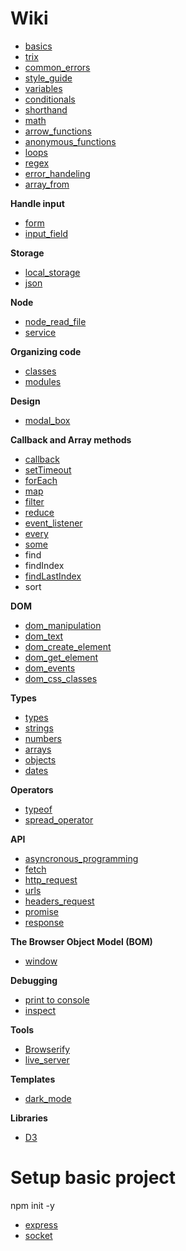 
# Wiki
* [basics](basics.md)
* [trix](trix.md)
* [common_errors](common_errors.md)
* [style_guide](style_guide.md)
* [variables](variables.md)
* [conditionals](conditionals.md)
* [shorthand](shorthand.md)
* [math](math.md)
* [arrow_functions](arrow_functions.md)
* [anonymous_functions](anonymous_functions.md)
* [loops](loops.md)
* [regex](regex.md)
* [error_handeling](error_handeling.md)
* [array_from](array_from.md)

**Handle input**
* [form](form.md)
* [input_field](input_field.md)

**Storage**
* [local_storage](local_storage.md)
* [json](json.md)

**Node**
* [node_read_file](node_read_file.md)
* [service](service.md)

**Organizing code**
* [classes](classes.md)
* [modules](modules.md)

**Design**
* [modal_box](modal_box.md)

**Callback and Array methods**
* [callback](callback.md)
* [setTimeout](setTimeout.md)
* [forEach](forEach.md)
* [map](map.md)
* [filter](filter.md)
* [reduce](reduce.md)
* [event_listener](event_listener.md)
* [every](every.md)
* [some](some.md)
* find
* findIndex
* [findLastIndex](findLastIndex.md)
* sort

**DOM**
* [dom_manipulation](dom_manipulation.md)
* [dom_text](dom_text.md)
* [dom_create_element](dom_create_element.md)
* [dom_get_element](dom_get_element.md)
* [dom_events](dom_events.md)
* [dom_css_classes](dom_css_classes.md)

**Types**
* [types](types.md)
* [strings](strings.md)
* [numbers](numbers.md)
* [arrays](arrays.md)
* [objects](objects.md)
* [dates](dates.md)

**Operators**
* [typeof](typeof.md)
* [spread_operator](spread_operator.md)

**API**
* [asyncronous_programming](asyncronous_programming.md)
* [fetch](fetch.md)
* [http_request](http_request.md)
* [urls](urls.md)
* [headers_request](headers_request.md)
* [promise](promise.md) 
* [response](response.md)

**The Browser Object Model (BOM)**
* [window](window.md)

**Debugging**
* [print to console](print_to_console.md)
* [inspect](inspect.md)

**Tools**
* [Browserify](https://browserify.org/)
* [live_server](live_server.md) 


**Templates**
* [dark_mode](dark_mode.md)

**Libraries**
* [D3](D3/index.md)

# Setup basic project
npm init -y

* [express](express.md)
* [socket](socket.md)
